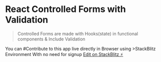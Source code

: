 # React Controlled Forms with Validation
> Controlled Forms are made with Hooks(state) in functional components & Include Validation

You can   #Contribute  to this app live directly in Browser using >StackBlitz Environment With no need for signup
[Edit on StackBlitz ⚡️](https://stackblitz.com/edit/react-controlled-forms-validation)
